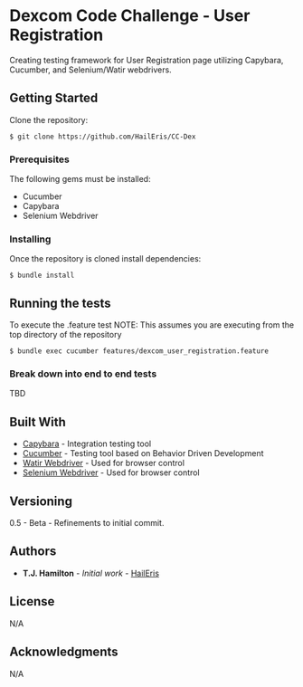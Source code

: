# Dexcom Code Challenge - User Registration

Creating testing framework for User Registration page utilizing Capybara, Cucumber, and Selenium/Watir webdrivers.

## Getting Started

Clone the repository:
```
$ git clone https://github.com/HailEris/CC-Dex
```

### Prerequisites

The following gems must be installed:

* Cucumber
* Capybara
* Selenium Webdriver

### Installing

Once the repository is cloned install dependencies:
```
$ bundle install
```

## Running the tests

To execute the .feature test
NOTE: This assumes you are executing from the top directory of the repository

```
$ bundle exec cucumber features/dexcom_user_registration.feature
```

### Break down into end to end tests

TBD
<Explain what these tests test and why>

## Built With

* [Capybara](https://rubygems.org/gems/capybara) - Integration testing tool
* [Cucumber](https://rubygems.org/gems/cucumber) - Testing tool based on Behavior Driven Development
* [Watir Webdriver](https://rubygems.org/gems/watir-webdriver/versions/0.9.9) - Used for browser control
* [Selenium Webdriver](https://rubygems.org/gems/selenium-webdriver) - Used for browser control

## Versioning

0.5 - Beta - Refinements to initial commit.

## Authors

* **T.J. Hamilton** - *Initial work* - [HailEris](https://github.com/HailEris)

## License

N/A

## Acknowledgments

N/A

